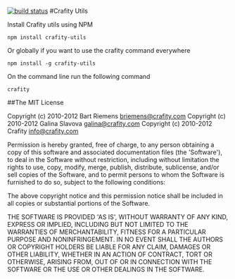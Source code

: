 [![build status](https://secure.travis-ci.org/Crafity/crafity-utils.png)](http://travis-ci.org/Crafity/crafity-utils)
#Crafity Utils

Install Crafity utils using NPM

    npm install crafity-utils

Or globally if you want to use the crafity command everywhere 

    npm install -g crafity-utils

On the command line run the following command

    crafity

##The MIT License

Copyright (c) 2010-2012 Bart Riemens <briemens@crafity.com>
Copyright (c) 2010-2012 Galina Slavova <galina@crafity.com>
Copyright (c) 2010-2012 Crafity <info@crafity.com>

Permission is hereby granted, free of charge, to any person obtaining
a copy of this software and associated documentation files (the
'Software'), to deal in the Software without restriction, including
without limitation the rights to use, copy, modify, merge, publish,
distribute, sublicense, and/or sell copies of the Software, and to
permit persons to whom the Software is furnished to do so, subject to
the following conditions:

The above copyright notice and this permission notice shall be
included in all copies or substantial portions of the Software.

THE SOFTWARE IS PROVIDED 'AS IS', WITHOUT WARRANTY OF ANY KIND,
EXPRESS OR IMPLIED, INCLUDING BUT NOT LIMITED TO THE WARRANTIES OF
MERCHANTABILITY, FITNESS FOR A PARTICULAR PURPOSE AND NONINFRINGEMENT.
IN NO EVENT SHALL THE AUTHORS OR COPYRIGHT HOLDERS BE LIABLE FOR ANY
CLAIM, DAMAGES OR OTHER LIABILITY, WHETHER IN AN ACTION OF CONTRACT,
TORT OR OTHERWISE, ARISING FROM, OUT OF OR IN CONNECTION WITH THE
SOFTWARE OR THE USE OR OTHER DEALINGS IN THE SOFTWARE.
